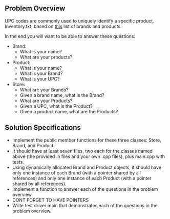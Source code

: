 ## Problem Overview

UPC codes are commonly used to uniquely identify a specific product.
Inventory.txt, based on [this](https://www.grocery.com/open-grocery-database-project/) list of brands and products.

In the end you will want to be able to answer these questions:

* Brand: 
  * What is your name?
  * What are your products?
* Product:
  * What is your name?
  * What is your Brand?
  * What is your UPC?
* Store: 
  * What are your Brands?
  * Given a brand name, what is the Brand?
  * What are your Products?
  * Given a UPC, what is the Product?
  * Given a product name, what are the Products?

## Solution Specifications

* Implement the public member functions for these three classes: Store, Brand, and Product.
* It should have at least seven files, two each for the classes named above (the provided .h files and your own .cpp files), plus main.cpp with tests.
* Using dynamically allocated Brand and Product objects, it should have only one instance of each Brand (with a pointer shared by all references) and only one instance of each Product (with a pointer shared by all references).
* Implement a function to answer each of the questions in the problem overview.
* DONT FORGET TO HAVE POINTERS
* Write test driver main that demonstrates each of the questions in the problem overview.


